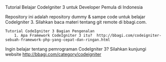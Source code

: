 Tutorial Belajar CodeIgniter 3 untuk Developer Pemula di Indonesia

Repository ini adalah repository dummy & sampe code untuk belajar CodeIgniter 3. Silahkan baca materi tentang git remote di bbagi.com.

    Tutorial CodeIgniter 3 Bagian Pengenalan
        1. Apa Framework CodeIgniter 3 itu?  http://bbagi.com/codeigniter-sebuah-framework-php-yang-cepat-dan-ringan.html

Ingin belajar tentang pemrograman CodeIgniter 3? Silahkan kunjungi website http://bbagi.com/category/codeigniter
